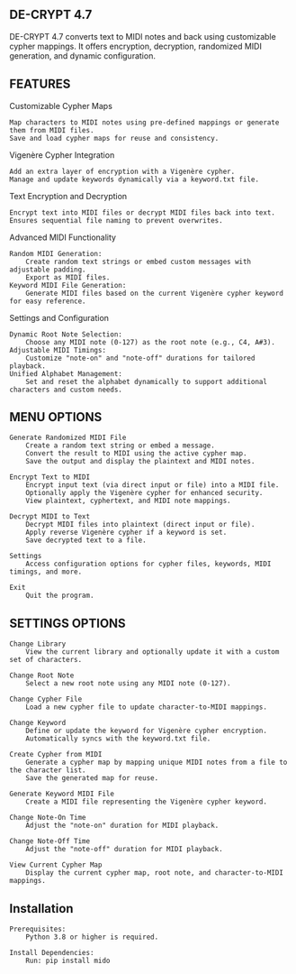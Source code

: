 ## DE-CRYPT 4.7

DE-CRYPT 4.7 converts text to MIDI notes and back using customizable cypher mappings. It offers encryption, decryption, randomized MIDI generation, and dynamic configuration.

## FEATURES

Customizable Cypher Maps

    Map characters to MIDI notes using pre-defined mappings or generate them from MIDI files.
    Save and load cypher maps for reuse and consistency.

Vigenère Cypher Integration

    Add an extra layer of encryption with a Vigenère cypher.
    Manage and update keywords dynamically via a keyword.txt file.

Text Encryption and Decryption

    Encrypt text into MIDI files or decrypt MIDI files back into text.
    Ensures sequential file naming to prevent overwrites.

Advanced MIDI Functionality

    Random MIDI Generation:
        Create random text strings or embed custom messages with adjustable padding.
        Export as MIDI files.
    Keyword MIDI File Generation:
        Generate MIDI files based on the current Vigenère cypher keyword for easy reference.

Settings and Configuration

    Dynamic Root Note Selection:
        Choose any MIDI note (0-127) as the root note (e.g., C4, A#3).
    Adjustable MIDI Timings:
        Customize "note-on" and "note-off" durations for tailored playback.
    Unified Alphabet Management:
        Set and reset the alphabet dynamically to support additional characters and custom needs.

## MENU OPTIONS

    Generate Randomized MIDI File
        Create a random text string or embed a message.
        Convert the result to MIDI using the active cypher map.
        Save the output and display the plaintext and MIDI notes.

    Encrypt Text to MIDI
        Encrypt input text (via direct input or file) into a MIDI file.
        Optionally apply the Vigenère cypher for enhanced security.
        View plaintext, cyphertext, and MIDI note mappings.

    Decrypt MIDI to Text
        Decrypt MIDI files into plaintext (direct input or file).
        Apply reverse Vigenère cypher if a keyword is set.
        Save decrypted text to a file.

    Settings
        Access configuration options for cypher files, keywords, MIDI timings, and more.

    Exit
        Quit the program.

## SETTINGS OPTIONS

    Change Library
        View the current library and optionally update it with a custom set of characters.

    Change Root Note
        Select a new root note using any MIDI note (0-127).

    Change Cypher File
        Load a new cypher file to update character-to-MIDI mappings.

    Change Keyword
        Define or update the keyword for Vigenère cypher encryption.
        Automatically syncs with the keyword.txt file.

    Create Cypher from MIDI
        Generate a cypher map by mapping unique MIDI notes from a file to the character list.
        Save the generated map for reuse.

    Generate Keyword MIDI File
        Create a MIDI file representing the Vigenère cypher keyword.

    Change Note-On Time
        Adjust the "note-on" duration for MIDI playback.

    Change Note-Off Time
        Adjust the "note-off" duration for MIDI playback.

    View Current Cypher Map
        Display the current cypher map, root note, and character-to-MIDI mappings.

## Installation

    Prerequisites:
        Python 3.8 or higher is required.

    Install Dependencies:
        Run: pip install mido